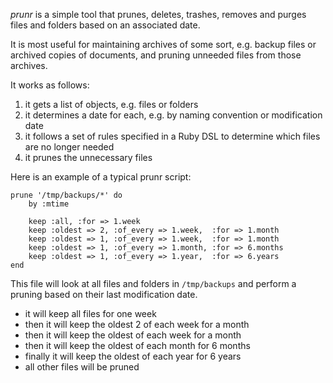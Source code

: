 *prunr* is a simple tool that prunes, deletes, trashes, removes and purges
files and folders based on an associated date.

It is most useful for maintaining archives of some sort, e.g. backup files or
archived copies of documents, and pruning unneeded files from those archives.

It works as follows:

1.	it gets a list of objects, e.g. files or folders
2.	it determines a date for each, e.g. by naming convention or modification date
3.	it follows a set of rules specified in a Ruby DSL to determine which files are
	no longer needed
4.	it prunes the unnecessary files

Here is an example of a typical prunr script:

	prune '/tmp/backups/*' do
		by :mtime

		keep :all, :for => 1.week
		keep :oldest => 2, :of_every => 1.week,  :for => 1.month
		keep :oldest => 1, :of_every => 1.week,  :for => 1.month
		keep :oldest => 1, :of_every => 1.month, :for => 6.months
		keep :oldest => 1, :of_every => 1.year,  :for => 6.years
	end

This file will look at all files and folders in `/tmp/backups` and perform a pruning
based on their last modification date.

*	it will keep all files for one week
*	then it will keep the oldest 2 of each week for a month
*	then it will keep the oldest of each week for a month
*	then it will keep the oldest of each month for 6 months
*	finally it will keep the oldest of each year for 6 years
*	all other files will be pruned

